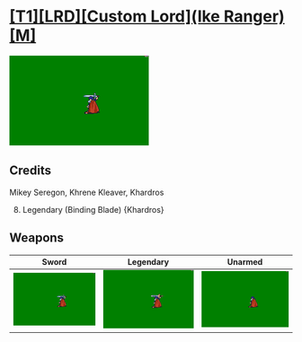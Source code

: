 # [\[T1\]\[LRD\]\[Custom Lord\]\(Ike Ranger\)\[M\]](./)

<img src="./1.%20Sword/Sword_000.png" alt="[T1][LRD][Custom Lord](Ike Ranger)[M] standing" />

## Credits

Mikey Seregon, Khrene Kleaver, Khardros

8. Legendary (Binding Blade) {Khardros}

## Weapons


|Sword |Legendary |Unarmed |
|  :---: | :---: | :---: |
| <img alt="Sword animation" src="./1.%20Sword/Sword.gif" /> | <img alt="Legendary animation" src="./8.%20Legendary%20(Binding%20Blade)/Legendary.gif" /> | <img alt="Unarmed animation" src="./8.%20Unarmed/Unarmed.gif" /> |
